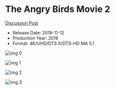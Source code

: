 # The Angry Birds Movie 2

[Discussion Post](https://www.avsforum.com/threads/bass-eq-for-filtered-movies.2995212/post-58767198)

* Release Date: 2019-11-12
* Production Year: 2019
* Format: 4K/UHD/DTS:X/DTS-HD MA 5.1

![img 0](https://i.imgur.com/oQfwtjb.jpg)

![img 1](https://i.imgur.com/pCncJmK.png)

![img 2](https://i.imgur.com/reK6w8T.jpg)

![img 3](https://i.imgur.com/tr1BTk4.png)

